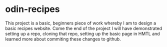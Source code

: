 # odin-recipes
This project is a basic, beginners piece of work whereby I am to design
a basic recipes website.
Come the end of the project I will have demonstrated setting up a repo,
cloning that repo, setting up the basic page in HMTL and learned more
about commiting these changes to github.